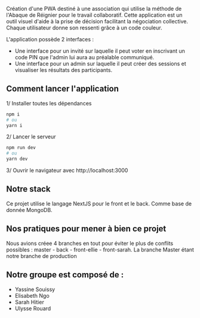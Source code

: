 Création d'une PWA destiné à une association qui utilise la méthode de l'Abaque de Réignier pour le travail collaboratif. Cette application est un outil visuel d'aide à la prise de décision facilitant la négociation collective. Chaque utilisateur donne son ressenti grâce à un code couleur.

L'application possède 2 interfaces : 
- Une interface pour un invité sur laquelle il peut voter en inscrivant un code PIN que l'admin lui aura au préalable communiqué. 
- Une interface pour un admin sur laquelle il peut créer des sessions et visualiser les résultats des participants.

## Comment lancer l'application

1/ Installer toutes les dépendances

```bash
npm i
# ou
yarn i
```

2/ Lancer le serveur

```bash
npm run dev
# ou
yarn dev
```

3/ Ouvrir le navigateur avec http://localhost:3000

## Notre stack

Ce projet utilise le langage NextJS pour le front et le back. Comme base de donnée MongoDB.

## Nos pratiques pour mener à bien ce projet

Nous avions créee 4 branches en tout pour éviter le plus de conflits possibles : master - back - front-ellie - front-sarah. La branche Master étant notre branche de production

## Notre groupe est composé de :
- Yassine Souissy
- Elisabeth Ngo
- Sarah Hitier
- Ulysse Rouard
